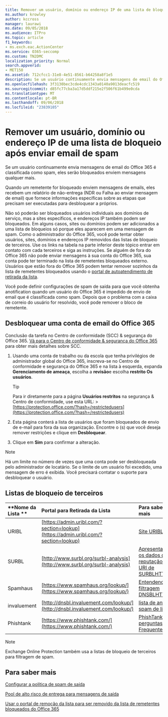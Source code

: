 ```yaml
---
title: Remover um usuário, domínio ou endereço IP de uma lista de bloqueio após enviar email de spam
ms.author: krowley
author: kccross
manager: laurawi
ms.date: 09/05/2018
ms.audience: ITPro
ms.topic: article
f1_keywords:
- ms.exch.eac.ActionCenter
ms.service: O365-seccomp
ms.custom: TN2DMC
localization_priority: Normal
search.appverid:
- MET150
ms.assetid: 712cfcc1-31e8-4e51-8561-b64258a8f1e5
description: Se um usuário continuamente envia mensagens de email do Office 365 é classificada como spam, eles serão bloqueados enviem mensagens qualquer mais.
ms.openlocfilehash: 3f3130bec3cde4cdc1343a0140a9013deacfc519
ms.sourcegitcommit: d85fc77cba3a17d5ddf215e2f506f61b499e0cda
ms.translationtype: MT
ms.contentlocale: pt-BR
ms.lasthandoff: 09/06/2018
ms.locfileid: "23839105"
---
```

# <a name="removing-a-user-domain-or-ip-address-from-a-block-list-after-sending-spam-email"></a>Remover um usuário, domínio ou endereço IP de uma lista de bloqueio após enviar email de spam

Se um usuário continuamente envia mensagens de email do Office 365 é classificada como spam, eles serão bloqueados enviem mensagens qualquer mais. 
  
Quando um remetente for bloqueado enviem mensagens de emails, eles recebem um relatório de não-entrega (NDR ou Falha ao enviar mensagem de email) que fornece informações específicas sobre as etapas que precisam ser executadas para desbloquear a próprios.
  
Não só poderão ser bloqueados usuários individuais aos domínios de serviço, mas a sites específicos, e endereços IP também podem ser bloqueados. Em alguns casos, sites ou domínios podem ser adicionados a uma lista de bloqueios só porque eles aparecem em uma mensagem de spam. Como o administrador do Office 365, você pode tentar obter usuários, sites, domínios e endereços IP removidos das listas de bloqueio de terceiros. Use os links na tabela na parte inferior deste tópico entrar em contato com cada terceiros e siga as instruções. Se alguém de fora do Office 365 não pode enviar mensagens à sua conta do Office 365, sua conta pode ter terminado na lista de remetentes bloqueados externo. Usuários que estão fora do Office 365 podem tentar remover sozinhos da lista de remetentes bloqueados usando o [portal de autoatendimento de retirada da lista](https://technet.microsoft.com/library/mt661881%28v=exchg.150%29.aspx).
  
Você pode definir configurações de spam de saída para que você obtenha anotification quando um usuário do Office 365 é impedido de envio de email que é classificada como spam. Depois que o problema com a caixa de correio do usuário for resolvido, você pode remover o bloco de remetente.
  
## <a name="unblock-a-blocked-office-365-email-account"></a>Desbloquear uma conta de email do Office 365

Conclusão da tarefa no Centro de conformidade (SCC) & segurança do Office 365. [Vá para o Centro de conformidade & segurança do Office 365](go-to-the-securitycompliance-center.md) para obter mais detalhes sobre SCC.

1. Usando uma conta de trabalho ou da escola que tenha privilégios de administrador global do Office 365, inscreva-se no Centro de conformidade e segurança do Office 365 e na lista à esquerda, expanda **Gerenciamento de ameaça**, escolha a **revisão**e escolha **restrito Os usuários**.
    
    > [!TIP]
    > Para ir diretamente para a página **Usuários restritos** na segurança &amp; Centro de conformidade, use esta URL: >[https://protection.office.com/?hash=/restrictedusers](https://protection.office.com/?hash=/restrictedusers)

2. Esta página conterá a lista de usuários que foram bloqueados de envio de e-mail para fora da sua organização.  Encontre o (s) que você deseja remover restrições e clique em **Desbloquear**.

3. Clique em **Sim** para confirmar a alteração. 
    
> [!NOTE]
> Há um limite no número de vezes que uma conta pode ser desbloqueada pelo administrador de locatário. Se o limite de um usuário foi excedido, uma mensagem de erro é exibida. Você precisará contatar o suporte para desbloquear o usuário. 
  
## <a name="third-party-block-lists"></a>Listas de bloqueio de terceiros

|**Nome da Lista **|**Portal para Retirada da Lista**|**Para saber mais**|
|:-----|:-----|:-----|
|URIBL  <br/> |[https://admin.uribl.com/?section=lookup](https://admin.uribl.com/?section=lookup) <br/> |[Site URIBL](https://uribl.com/) <br/> |
|SURBL  <br/> |[http://www.surbl.org/surbl-analysis](http://www.surbl.org/surbl-analysis) <br/> |[Apresentando os dados de reputação de URI de SURBLHTTP://](http://www.surbl.org/) <br/> |
|Spamhaus   <br/> |[https://www.spamhaus.org/lookup/](https://www.spamhaus.org/lookup/) <br/> |[Entendendo a filtragem DNSBLHTTP://](https://www.spamhaus.org/whitepapers/dnsbl_function/) <br/> |
|invaluement  <br/> |[http://dnsbl.invaluement.com/lookup/](http://dnsbl.invaluement.com/lookup/) <br/> |[lista de anti-spam de lista](http://dnsbl.invaluement.com/) <br/> |
|Phishtank  <br/> |[https://www.phishtank.com/](https://www.phishtank.com/) <br/> |[PhishTank perguntas Frequentes](https://www.phishtank.com/faq.php) <br/> |
   
> [!NOTE]
> Exchange Online Protection também usa a listas de bloqueio de terceiros para filtragem de spam. 
   
## <a name="for-more-information"></a>Para saber mais

[Configurar a política de spam de saída](configure-the-outbound-spam-policy.md)
  
[Pool de alto risco de entrega para mensagens de saída](high-risk-delivery-pool-for-outbound-messages.md)

[Usar o portal de remoção da lista para ser removido da lista de remetentes bloqueados do Office 365](use-the-delist-portal-to-remove-yourself-from-the-office-365-blocked-senders-lis.md)
  

  

